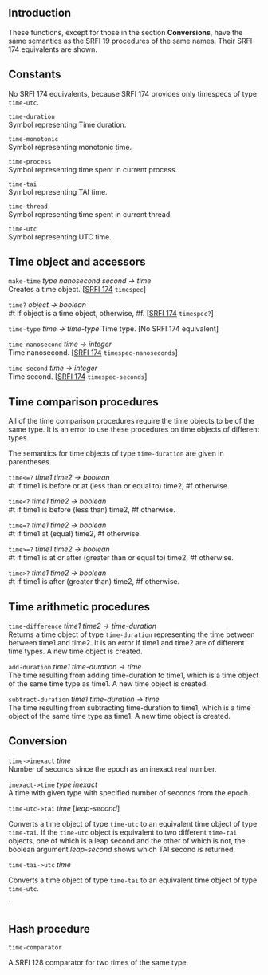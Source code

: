 ## Introduction

These functions, except for those in the section **Conversions**,
have the same semantics as the SRFI 19 procedures of the same names.
Their SRFI 174 equivalents are shown.

## Constants

No SRFI 174 equivalents, because SRFI 174 provides only timespecs
of type `time-utc`.

`time-duration`  
Symbol representing Time duration.

`time-monotonic`  
Symbol representing monotonic time.

`time-process`  
Symbol representing time spent in current process.

`time-tai`  
Symbol representing TAI time.

`time-thread`  
Symbol representing time spent in current thread.

`time-utc`  
Symbol representing UTC time.


## Time object and accessors

`make-time` *type nanosecond second -> time*  
Creates a time object.
[[SRFI 174](https://srfi.schemergs.org/srfi-174/srfi-174.html) `timespec`]

`time?` *object -> boolean*  
#t if object is a time object, otherwise, #f.
[[SRFI 174](https://srfi.schemergs.org/srfi-174/srfi-174.html) `timespec?`]


`time-type` *time -> time-type*
Time type.
[No SRFI 174 equivalent]

`time-nanosecond` *time -> integer*  
Time nanosecond.
[[SRFI 174](https://srfi.schemergs.org/srfi-174/srfi-174.html) `timespec-nanoseconds`]

`time-second` *time -> integer*  
Time second.
[[SRFI 174](https://srfi.schemergs.org/srfi-174/srfi-174.html) `timespec-seconds`]


## Time comparison procedures
All of the time comparison procedures require the time objects to be of the same type.
It is an error to use these procedures on time objects of different types.

The semantics for time objects of type `time-duration` are given in parentheses.

`time<=?` *time1 time2 -> boolean*  
#t if time1 is before or at (less than or equal to) time2, #f otherwise.

`time<?` *time1 time2 -> boolean*  
#t if time1 is before (less than) time2, #f otherwise.

`time=?` *time1 time2 -> boolean*  
#t if time1 at (equal) time2, #f otherwise.

`time>=?` *time1 time2 -> boolean*  
#t if time1 is at or after (greater than or equal to) time2, #f otherwise.

`time>?` *time1 time2 -> boolean*  
#t if time1 is after (greater than) time2, #f otherwise.

## Time arithmetic procedures

`time-difference` *time1 time2 -> time-duration*  
Returns a time object of type `time-duration` representing the time between
between time1 and time2. It is an error if time1 and time2 are of different time types. A new time object is created.

`add-duration` *time1 time-duration -> time*  
The time resulting from adding time-duration to time1, which is a time object of the same time type as time1. A new time object is created.

`subtract-duration` *time1 time-duration -> time*  
The time resulting from subtracting time-duration to time1, which is a time object of the same time type as time1. A new time object is created.

## Conversion

`time->inexact` *time*  
Number of seconds since the epoch as an inexact real number.

`inexact->time` *type inexact*  
A time with given type with specified number of seconds from the epoch.

`time-utc->tai` *time* [*leap-second*]

Converts a time object of type `time-utc` to an equivalent time object
of type `time-tai`.  If the `time-utc` object is equivalent
to two different `time-tai` objects, one of which is a leap second and
the other of which is not, the boolean argument *leap-second* shows
which TAI second is returned.

`time-tai->utc` *time*

Converts a time object of type `time-tai` to an equivalent time object
of type `time-utc`.

`

## Hash procedure

`time-comparator`  

A SRFI 128 comparator for two times of the same type.
